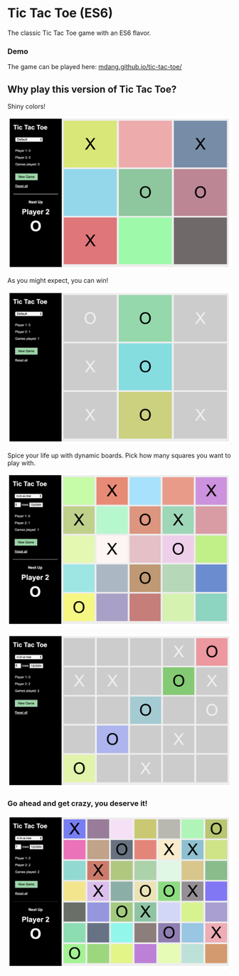 # Tic Tac Toe (ES6)

The classic Tic Tac Toe game with an ES6 flavor. 

### Demo

The game can be played here: [mdang.github.io/tic-tac-toe/](https://mdang.github.io/tic-tac-toe/)

## Why play this version of Tic Tac Toe? 

Shiny colors!

![screenshot 1](./screenshots/1.png)

As you might expect, you can win! 

![screenshot 2](./screenshots/2.png)

Spice your life up with dynamic boards. Pick how many squares you want to play with. 

![screenshot 3](./screenshots/3.png)

![screenshot 4](./screenshots/4.png)

### Go ahead and get crazy, you deserve it! 

![screenshot 5](./screenshots/5.png)

